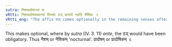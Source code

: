 ```yaml
---
sutra: निशाप्रदोषाभ्यां च
vRtti: निशाप्रदोषशब्दाभ्यां विभाषा ठञ् प्रत्ययो भवति शैषिकः ॥
vRtti_eng: "The affix ठञ् comes optionally in the remaining senses after the words '_nisa_', and '_pradosha_'."
---
```

This makes optional, where by _sutra_ (IV. 3. 11) _ante_, the ठञ् would have been obligatory. Thus नैशम् or नैशिकम् 'nocturnal'. प्रादोषम् or प्रादोषिकम् ॥
